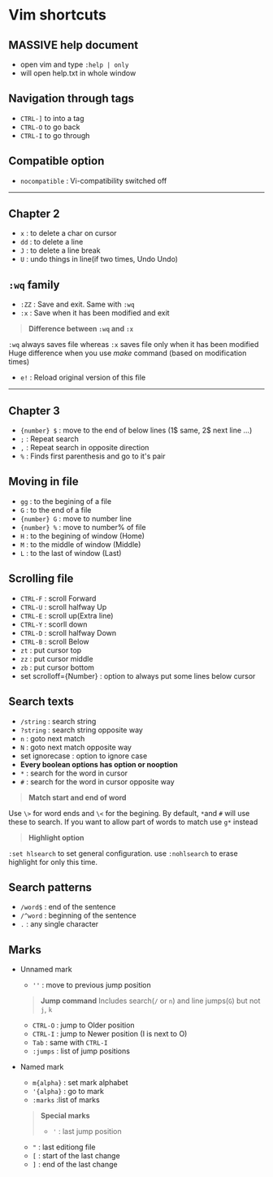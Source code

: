 # Vim shortcuts

## MASSIVE help document
* open vim and type `:help | only`
* will open help.txt in whole window

## Navigation through tags
* `CTRL-]` to into a tag
* `CTRL-O` to go back
* `CTRL-I` to go through

## Compatible option
* `nocompatible` : Vi-compatibility switched off

------------------------------------------------------------

## Chapter 2
* `x`	: to delete a char on cursor
* `dd`	: to delete a line
* `J`	: to delete a line break
* `U`	: undo things in line(if two times, Undo Undo)

## `:wq` family
* `:ZZ`	: Save and exit. Same with `:wq`
* `:x`	: Save when it has been modified and exit

> **Difference between `:wq` and `:x`**  

`:wq` always saves file whereas `:x` saves file only when it has been modified
Huge difference when you use *make* command (based on modification times)

* `e!`	: Reload original version of this file

------------------------------------------------------------

## Chapter 3
* `{number} $`	: move to the end of below lines (1$ same, 2$ next line ...)
* `;`	: Repeat search
* `,`	: Repeat search in opposite direction
* `%`	: Finds first parenthesis and go to it's pair

## Moving in file
* `gg`	: to the begining of a file
* `G`	: to the end of a file
* `{number} G`	: move to number line
* `{number} %`	: move to number% of file
* `H`	: to the begining of window (Home)
* `M`	: to the middle of window (Middle)
* `L`	: to the last of window (Last)

## Scrolling file
* `CTRL-F`	: scroll Forward
* `CTRL-U`	: scroll halfway Up
* `CTRL-E`	: scroll up(Extra line)
* `CTRL-Y`	: scorll down
* `CTRL-D`	: scroll halfway Down
* `CTRL-B`	: scroll Below
* `zt`	: put cursor top
* `zz`	: put cursor middle
* `zb`	: put cursor bottom
* set scrolloff={Number}	: option to always put some lines below cursor


## Search texts
* `/string`	: search string
* `?string` : search string opposite way
* `n`	: goto next match
* `N`	: goto next match opposite way
* set ignorecase	: option to ignore case
* **Every boolean options has option or nooption**
* ``*``	: search for the word in cursor
* `#`	: search for the word in cursor opposite way

> **Match start and end of word**

 Use `\>` for word ends and `\<` for the begining. By default, ``*``and `#` will use these to search. If you want to allow part of words to match use ``g*`` instead

> **Highlight option**

`:set hlsearch` to set general configuration. use `:nohlsearch` to erase highlight for only this time.

## Search patterns
* `/word$`	: end of the sentence
* `/^word`	: beginning of the sentence
* `.`	: any single character

## Marks
* Unnamed mark
	* `''`	: move to previous jump position
	
	> **Jump command** 
	  Includes search(`/` or `n`) and line jumps(`G`) but not `j`, `k`

	* `CTRL-O`	: jump to Older position
	* `CTRL-I`	: jump to Newer position (I is next to O)
	* `Tab`	: same with `CTRL-I`
	* `:jumps`	: list of jump positions

* Named mark
	* `m{alpha}`	: set mark alphabet
	* `'{alpha}`	: go to mark
	* `:marks`	:list of marks

	> **Special marks**
	> * `'`	: last jump position
	* `"`	: last editiong file
	* `[`	: start of the last change
	* `]`	: end of the last change
	


